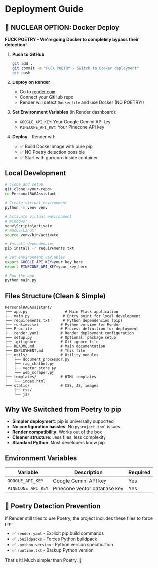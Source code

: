 # Deployment Guide

## 🐋 **NUCLEAR OPTION: Docker Deploy**

**FUCK POETRY - We're going Docker to completely bypass their detection!**

1. **Push to GitHub**
   ```bash
   git add .
   git commit -m "FUCK POETRY - Switch to Docker deployment"
   git push
   ```

2. **Deploy on Render**
   - Go to [render.com](https://render.com)
   - Connect your GitHub repo
   - Render will detect `Dockerfile` and use Docker (NO POETRY!)

3. **Set Environment Variables** (in Render dashboard):
   - `GOOGLE_API_KEY`: Your Google Gemini API key
   - `PINECONE_API_KEY`: Your Pinecone API key

4. **Deploy** - Render will:
   - ✅ Build Docker image with pure pip
   - ✅ NO Poetry detection possible
   - ✅ Start with gunicorn inside container

## Local Development

```bash
# Clone and setup
git clone <your-repo>
cd PersonalRAGAssistant

# Create virtual environment
python -m venv venv

# Activate virtual environment
# Windows:
venv\Scripts\activate
# macOS/Linux:
source venv/bin/activate

# Install dependencies
pip install -r requirements.txt

# Set environment variables
export GOOGLE_API_KEY=your_key_here
export PINECONE_API_KEY=your_key_here

# Run the app
python main.py
```

## Files Structure (Clean & Simple)

```
PersonalRAGAssistant/
├── app.py                 # Main Flask application
├── main.py               # Entry point for local development
├── requirements.txt      # Python dependencies (pip)
├── runtime.txt          # Python version for Render
├── Procfile             # Process definition for deployment
├── render.yaml          # Render deployment configuration
├── setup.py             # Optional: package setup
├── .gitignore           # Git ignore file
├── README.md            # Main documentation
├── DEPLOYMENT.md        # This file
├── utils/               # Utility modules
│   ├── document_processor.py
│   ├── rag_chatbot.py
│   ├── vector_store.py
│   └── web_scraper.py
├── templates/           # HTML templates
│   └── index.html
└── static/              # CSS, JS, images
    ├── css/
    └── js/
```

## Why We Switched from Poetry to pip

- **Simpler deployment**: pip is universally supported
- **No configuration hassles**: No `pyproject.toml` issues
- **Render compatibility**: Works out of the box
- **Cleaner structure**: Less files, less complexity
- **Standard Python**: Most developers know pip

## Environment Variables

| Variable | Description | Required |
|----------|-------------|-----------|
| `GOOGLE_API_KEY` | Google Gemini API key | Yes |
| `PINECONE_API_KEY` | Pinecone vector database key | Yes |

## 🔧 **Poetry Detection Prevention**

If Render still tries to use Poetry, the project includes these files to force pip:
- ✅ `render.yaml` - Explicit pip build commands
- ✅ `.buildpacks` - Forces Python buildpack
- ✅ `.python-version` - Python version specification
- ✅ `runtime.txt` - Backup Python version

That's it! Much simpler than Poetry. 🎉
